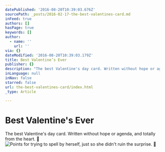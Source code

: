 ```yaml
---
datePublished: '2016-08-20T10:39:03.676Z'
sourcePath: _posts/2016-02-17-the-best-valentines-card.md
inFeed: true
authors: []
hasPage: true
keywords: []
author:
  - name: ''
    url: ''
via: {}
dateModified: '2016-08-20T10:39:03.179Z'
title: Best Valentine’s Ever
publisher: {}
description: "The best Valentine's day card. Written without hope or agenda, and totally from the heart. \uD83D\uDC9B"
inLanguage: null
inNav: false
starred: false
url: the-best-valentines-card/index.html
_type: Article

---
```

# Best Valentine's Ever

The best Valentine's day card. Written without hope or agenda, and totally from the heart. 💛
![Points for trying to spell by herself, just so she didn't ruin the surprise. ](https://s3-us-west-2.amazonaws.com/the-grid-img/p/7708d1114e3c7606e5a1daf06a236ca7352c1039.jpg)